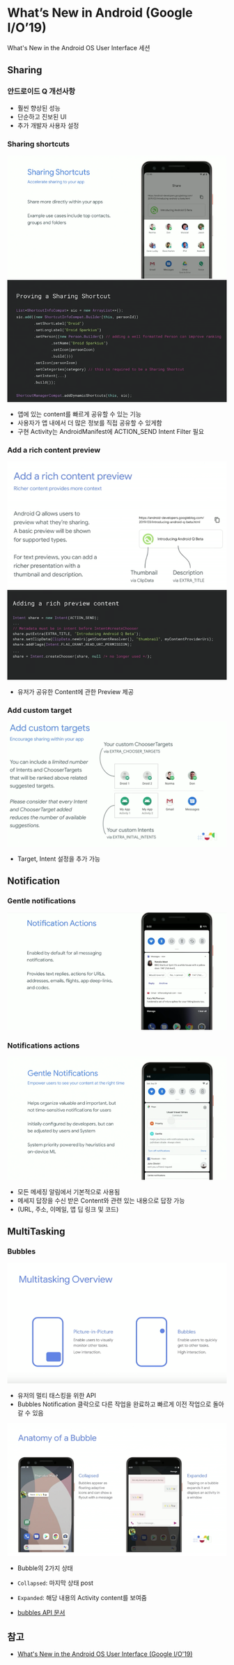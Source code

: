 # What’s New in Android (Google I/O’19)
What's New in the Android OS User Interface 세션 

## Sharing
### 안드로이드 Q 개선사항
- 훨씬 향상된 성능
- 단순하고 진보된 UI
- 추가 개발자 사용자 설정

### Sharing shortcuts
![2019_io_sharing_shortcuts_1](https://github.com/yyjan/TIL/blob/master/images/2019_io_sharing_shortcuts_1.png)
![2019_io_sharing_shortcuts_2](https://github.com/yyjan/TIL/blob/master/images/2019_io_sharing_shortcuts_2.png)
- 앱에 있는 content를 빠르게 공유할 수 있는 기능
- 사용자가 앱 내에서 더 많은 정보를 직접 공유할 수 있게함
- 구현 Activity는 AndroidManifest에 ACTION_SEND Intent Filter 필요

### Add a rich content preview 
![2019_io_sharing_preview_1](https://github.com/yyjan/TIL/blob/master/images/2019_io_sharing_preview_1.png)
![2019_io_sharing_preview_2](https://github.com/yyjan/TIL/blob/master/images/2019_io_sharing_preview_2.png)
- 유저가 공유한 Content에 관한 Preview 제공

### Add custom target
![2019_io_sharing_custom_target](https://github.com/yyjan/TIL/blob/master/images/2019_io_sharing_custom_target.png)
- Target, Intent 설정을 추가 가능

## Notification
### Gentle notifications
![2019_io_notifications_actions](https://github.com/yyjan/TIL/blob/master/images/2019_io_notifications_actions.png)

### Notifications actions
![2019_io_notifications_gentle](https://github.com/yyjan/TIL/blob/master/images/2019_io_notifications_gentle.png)
- 모든 메세징 알림에서 기본적으로 사용됨 
- 메세지 답장을 수신 받은 Content와 관련 있는 내용으로 답장 가능
- (URL, 주소, 이메일, 앱 딥 링크 및 코드)

## MultiTasking
### Bubbles
![2019_io_bubbles_1](https://github.com/yyjan/TIL/blob/master/images/2019_io_bubbles_1.png)
- 유저의 멀티 태스킹을 위한 API
- Bubbles Notification 클락으로 다른 작업을 완료하고 빠르게 이전 작업으로 돌아 갈 수 있음

![2019_io_bubbles_2](https://github.com/yyjan/TIL/blob/master/images/2019_io_bubbles_2.png)
- Bubble의 2가지 상태
- `Collapsed`: 마지막 상태 post 
- `Expanded`: 해당 내용의 Activity content를 보여줌

- [bubbles API 문서](https://developer.android.com/preview/features/bubbles)

## 참고
- [What's New in the Android OS User Interface (Google I/O'19)](https://www.youtube.com/watch?v=nWbW58RMteI)